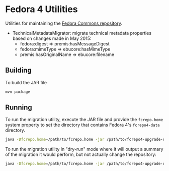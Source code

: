 Fedora 4 Utilities
==================

Utilities for maintaining the [Fedora Commons repository](http://github.com/fcrepo4/fcrepo4).

* TechnicalMetadataMigrator: migrate technical metadata properties based on changes made in May 2015:
    * fedora:digest => premis:hasMessageDigest
    * fedora:mimeType => ebucore:hasMimeType
    * premis:hasOriginalName => ebucore:filename

Building
--------

To build the JAR file

``` sh
mvn package
```

Running
-------

To run the migration utility, execute the JAR file and provide the `fcrepo.home` system property to set the directory that contains Fedora 4's `fcrepo4-data` directory.

``` sh
java -Dfcrepo.home=/path/to/fcrepo.home -jar /path/to/fcrepo4-upgrade-utils/target/fcrepo-upgrade-utils-4.3.1-SNAPSHOT.jar
```

To run the migration utility in "dry-run" mode where it will output a summary of the migration it would perform, but not actually change the repository: 

``` sh
java -Dfcrepo.home=/path/to/fcrepo.home -jar /path/to/fcrepo4-upgrade-utils/target/fcrepo-upgrade-utils-4.3.1-SNAPSHOT.jar dryrun
```
